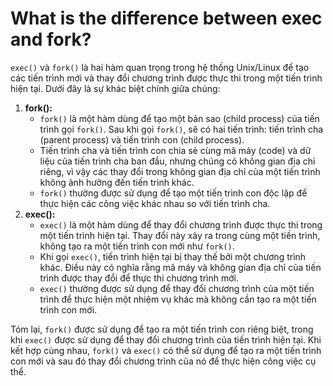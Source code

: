 # What is the difference between exec and fork?

`exec()` và `fork()` là hai hàm quan trọng trong hệ thống Unix/Linux để tạo các tiến trình mới và thay đổi chương trình được thực thi trong một tiến trình hiện tại. Dưới đây là sự khác biệt chính giữa chúng:

1. **fork():**
    - `fork()` là một hàm dùng để tạo một bản sao (child process) của tiến trình gọi `fork()`. Sau khi gọi `fork()`, sẽ có hai tiến trình: tiến trình cha (parent process) và tiến trình con (child process).
    - Tiến trình cha và tiến trình con chia sẻ cùng mã máy (code) và dữ liệu của tiến trình cha ban đầu, nhưng chúng có không gian địa chỉ riêng, vì vậy các thay đổi trong không gian địa chỉ của một tiến trình không ảnh hưởng đến tiến trình khác.
    - `fork()` thường được sử dụng để tạo một tiến trình con độc lập để thực hiện các công việc khác nhau so với tiến trình cha.
2. **exec():**
    - `exec()` là một hàm dùng để thay đổi chương trình được thực thi trong một tiến trình hiện tại. Thay đổi này xảy ra trong cùng một tiến trình, không tạo ra một tiến trình con mới như `fork()`.
    - Khi gọi `exec()`, tiến trình hiện tại bị thay thế bởi một chương trình khác. Điều này có nghĩa rằng mã máy và không gian địa chỉ của tiến trình được thay đổi để thực thi chương trình mới.
    - `exec()` thường được sử dụng để thay đổi chương trình của một tiến trình để thực hiện một nhiệm vụ khác mà không cần tạo ra một tiến trình con mới.

Tóm lại, `fork()` được sử dụng để tạo ra một tiến trình con riêng biệt, trong khi `exec()` được sử dụng để thay đổi chương trình của tiến trình hiện tại. Khi kết hợp cùng nhau, `fork()` và `exec()` có thể sử dụng để tạo ra một tiến trình con mới và sau đó thay đổi chương trình của nó để thực hiện công việc cụ thể.